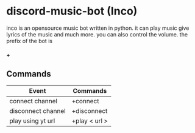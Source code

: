 # discord-music-bot (Inco)

inco is an opensource music bot written in python. it can play music give lyrics of the music and much more. you can also control the volume. the prefix of the bot is <h4>+</h4>

## Commands

| Event   | Commands |
| -------- | ---------- |
| connect channel     | +connect     |
| disconnect channel | +disconnect       |
| play using yt url | +play < url >

